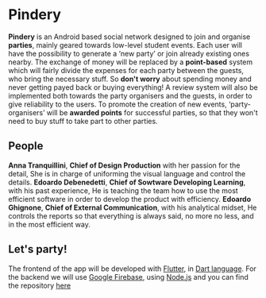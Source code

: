 ﻿# Pindery
**Pindery** is an Android based social network designed to join and organise **parties**, mainly geared towards low-level student events.
Each user will have the possibility to generate a ‘new party’ or join already existing ones nearby.
The exchange of money will be replaced by a **point-based** system which will fairly divide the expenses for each party between the guests, who bring the necessary stuff. So **don't worry** about spending money and never getting payed back or buying everything!
A review system will also be implemented both towards the party organisers and the guests, in order to give reliability to the users.
To promote the creation of new events, ‘party-organisers’ will be **awarded points** for successful parties, so that they won't need to buy stuff to take part to other parties.

## People
**Anna Tranquillini**, **Chief of Design Production** with her passion for the detail, She is in charge of uniforming the visual language and control the details.
**Edoardo Debenedetti**, **Chief of Sowtware Developing Learning**, with his past experience, He is teaching the team how to use the most efficient software in order to develop the product with efficiency.
**Edoardo Ghignone**, **Chief of External Communication**, with his analytical midset, He controls the reports so that everything is always said, no more no less, and in the most efficient way.


## Let's party!

The frontend of the app will be developed with [Flutter](flutter.io), in [Dart language](dartlang.org).
For the backend we will use [Google Firebase](firebase.google.com), using [Node.js](nodejs.org) and you can find the repository [here](https://github.com/AEEooTo/pindery-backend)
